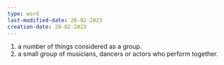 ```yaml
---
type: word
last-modified-date: 28-02-2023
creation-date: 28-02-2023
---
```

1. a number of things considered as a group.
2. a small group of musicians, dancers or actors who perform together.